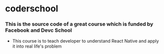 # coderschool

### This is the source code of a great course which is funded by Facebook and Devc School

* This course is to teach developer to understand React Native and apply it into real life's problem
